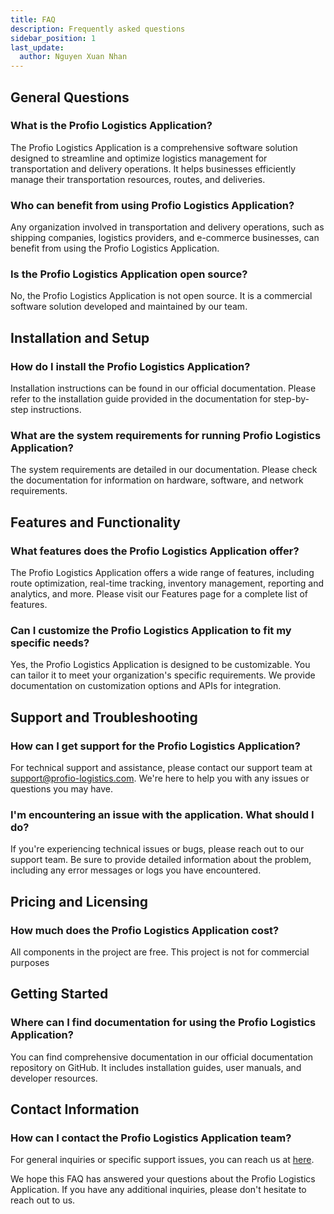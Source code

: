 ```yaml
---
title: FAQ
description: Frequently asked questions
sidebar_position: 1
last_update:
  author: Nguyen Xuan Nhan
---
```


## General Questions

### What is the Profio Logistics Application?

<p align="justify">

The Profio Logistics Application is a comprehensive software solution designed to streamline and optimize logistics management for transportation and delivery operations. It helps businesses efficiently manage their transportation resources, routes, and deliveries.

</p>

### Who can benefit from using Profio Logistics Application?

<p align="justify">

Any organization involved in transportation and delivery operations, such as shipping companies, logistics providers, and e-commerce businesses, can benefit from using the Profio Logistics Application.

</p>

### Is the Profio Logistics Application open source?

<p align="justify">

No, the Profio Logistics Application is not open source. It is a commercial software solution developed and maintained by our team.

</p>

## Installation and Setup

### How do I install the Profio Logistics Application?

Installation instructions can be found in our official documentation. Please refer to the installation guide provided in the documentation for step-by-step instructions.

### What are the system requirements for running Profio Logistics Application?

<p align="justify">

The system requirements are detailed in our documentation. Please check the documentation for information on hardware, software, and network requirements.

</p>

## Features and Functionality

### What features does the Profio Logistics Application offer?

<p align="justify">

The Profio Logistics Application offers a wide range of features, including route optimization, real-time tracking, inventory management, reporting and analytics, and more. Please visit our Features page for a complete list of features.

</p>

### Can I customize the Profio Logistics Application to fit my specific needs?

<p align="justify">

Yes, the Profio Logistics Application is designed to be customizable. You can tailor it to meet your organization's specific requirements. We provide documentation on customization options and APIs for integration.

</p>

## Support and Troubleshooting

### How can I get support for the Profio Logistics Application?

<p align="justify">

For technical support and assistance, please contact our support team at support@profio-logistics.com. We're here to help you with any issues or questions you may have.

</p>

### I'm encountering an issue with the application. What should I do?

<p align="justify">

If you're experiencing technical issues or bugs, please reach out to our support team. Be sure to provide detailed information about the problem, including any error messages or logs you have encountered.

</p>

## Pricing and Licensing

### How much does the Profio Logistics Application cost?

<p align="justify">

All components in the project are free. This project is not for commercial purposes

</p>

## Getting Started

### Where can I find documentation for using the Profio Logistics Application?

<p align="justify">

You can find comprehensive documentation in our official documentation repository on GitHub. It includes installation guides, user manuals, and developer resources.

</p>

## Contact Information

### How can I contact the Profio Logistics Application team?

<p align="justify">

For general inquiries or specific support issues, you can reach us at [here](mailto:nguyenxuannhan407@gmail.com).

We hope this FAQ has answered your questions about the Profio Logistics Application. If you have any additional inquiries, please don't hesitate to reach out to us.

</p>
